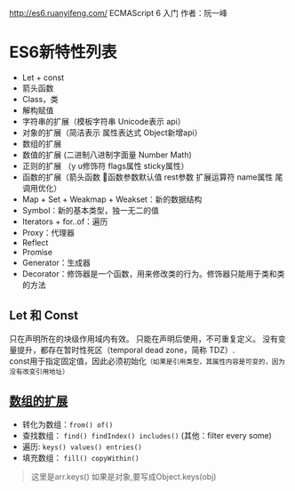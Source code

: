 http://es6.ruanyifeng.com/   ECMAScript 6 入门 作者：阮一峰

# ES6新特性列表
- Let + const
- 箭头函数
- Class，类
- 解构赋值
- 字符串的扩展（模板字符串 Unicode表示 api）
- 对象的扩展（简洁表示  属性表达式  Object新增api）
- 数组的扩展 
- 数值的扩展 (二进制八进制字面量 Number Math)
- 正则的扩展 （y u修饰符 flags属性 sticky属性）
- 函数的扩展（箭头函数  函数参数默认值  rest参数  扩展运算符  name属性  尾调用优化）
- Map + Set + Weakmap + Weakset：新的数据结构
- Symbol：新的基本类型，独一无二的值
- Iterators + for..of：遍历
- Proxy：代理器
- Reflect
- Promise
- Generator：生成器
- Decorator：修饰器是一个函数，用来修改类的行为。修饰器只能用于类和类的方法


## Let 和 Const
只在声明所在的块级作用域内有效。
只能在声明后使用，不可重复定义。
没有变量提升，都存在暂时性死区（temporal dead zone，简称 TDZ）.  
const用于指定固定值，因此必须初始化`（如果是引用类型，其属性内容是可变的，因为没有改变引用地址）`


## [数组的扩展](https://github.com/yangfeng1003/Knowledge/blob/master/js%E5%9F%BA%E7%A1%80/Array_api.md)
- 转化为数组：`from() of()`
- 查找数组：  `find() findIndex() includes()`  (其他：filter every some)
- 遍历:      `keys() values() entries()`
- 填充数组：  `fill() copyWithin()`   
>这里是arr.keys() 如果是对象,要写成Object.keys(obj)




